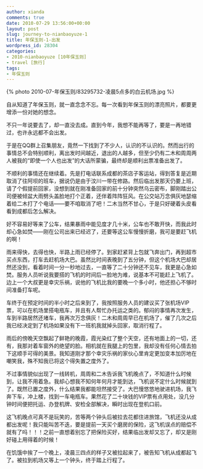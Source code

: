 ```yaml
---
author: xianda
comments: true
date: 2010-07-29 13:56:00+00:00
layout: post
slug: journey-to-nianbaoyuze-1
title: 年保玉则-1-出发
wordpress_id: 28304
categories:
- 2010-nianbaoyuze [10年保玉则]
- travel [旅行]
tags:
- 年保玉则
---
```


{% photo 2010-07-年保玉则/83295732-凌晨5点多的白云机场.jpg %}



自从知道了年保玉则，就一直念念不忘。每一次看到年保玉则的漂亮照片，都要更增添一份对她的想念。



不只一年说要去了，却一直没去成。直到今年，我想不能再等了，要是一再地错过，也许永远都不会出发。



于是在QQ群上召集朋友，竟然一下找到了不少人，认识的不认识的。然而出行的事情总不会特别顺利，离出发时间越近，退出的人越多，但至少仍有二木和周周两人被我的“即使一个人也出发”的大话所蒙骗，最终却是顺利出票准备出发了。



不顺利的事情还在继续着。先是打电话联系成都的茶店子客运站，得到答复是近期取消了往阿坝的班车，据说仍是由于汶川一带在修路。然后临出发那天仍要上班，请了个假提前回家，没想到就在刚准备回家的前十分钟突然乌云密布，脚刚踏出公司便被倾盆大雨劈头盖脸地打个正着，还伴着阵阵狂风。在公交站万念俱灰地瑟缩着给二木打了个电话——要不咱取消了吧！二木当然不甘心，于是只好硬着头皮看看到成都后怎么解决。

   <!-- more -->

好不容易好等来了公车，结果暴雨中能见度才几十米，公车也不敢开快，而我此时却心急如焚——刚在公司出来已经迟了，还要等这公车慢慢折磨，我可是要赶飞机的啊！



雨来得快，去得也快，半路上雨已经停了。到家赶紧背上包就飞奔出门，再到超市买点东西，打车去赶机场大巴。虽然比时间表晚到了五分钟，但这个机场大巴却居然还没到，看着时间一分一秒地过去，一直等了二十分钟还不见车，我更是心急如焚。服务人员听说我要搭的飞机的时间后一脸地为难，说基本不可能赶上飞机了。边上一个大叔更是幸灾乐祸，说他的飞机比我的要晚一个多小时，他还担心不够时间准备打车呢。



车终于在预定时间的半小时之后来到了，我按照服务人员的建议买了张机场VIP票，可以在机场里搭电瓶车，并且有人帮忙办托运之类的。郁闷的事情再次发生，车到半路居然还堵车，我再次万念俱灰！二木和周周早已在机场了，催了几次之后我已经决定到了机场如果没有下一班机我就掉头回家，取消行程了。



雨后的傍晚天空飘起了鲜艳的晚霞，霞光染红了整个天空，还有地面上的一切，还有，我那对着车窗外的绝望的脸。相机就在我腿上的包里，我却没有任何心情去拍下这顺手可得的美景。我知道刚才那个幸灾乐祸的家伙心里肯定更加变本加厉地在嘲笑我，殊不知我已将这个得失置之度外了。



不过事情貌似出现了一线转机，周周和二木告诉我飞机晚点了，不知道什么时候到，让我不用着急。我却心想我不知何年何月才能到达，飞机说不定什么时候就到了。既然已置之度外，什么结果我都能坦然接受了。大巴慢悠悠地驶进机场，我飞奔下车，冲上楼，找到一车电瓶车。果然花了二十块钱的VIP票有点用处，没几分钟时间便把托运、办登机牌、安检全部解决，瞬时出现在登机口前。



这飞机晚点可真不是玩笑的，苦等两个钟头后被拉去花都住进旅馆，飞机还没从成都出发呢！我只能叫苦不迭，要是提前一天买个磨房的保险，这飞机误点的赔偿不就有了吗！！！之前一直想着别忘了把保险买好，结果临出发却又忘了，却又是刚好碰上用得着的时候！



在饥饿中挨了一个晚上，凌晨三四点的样子又被拉起来了，被告知飞机从成都起飞了。被拉到机场又等上一个钟头，终于踏上行程了。
